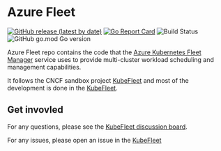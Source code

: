 # Azure Fleet

[![GitHub release (latest by date)][1]][1]
[![Go Report Card][2]][3]
![Build Status][4]
![GitHub go.mod Go version][5]

Azure Fleet repo contains the code that the [Azure Kubernetes Fleet Manager](https://learn.microsoft.com/en-us/azure/kubernetes-fleet/) service uses to provide multi-cluster workload scheduling and management capabilities. 

It follows the CNCF sandbox project [KubeFleet](https://github.com/kubefleet-dev/) and most of the development is done in the [KubeFleet](https://github.com/kubefleet-dev/).

## Get invovled 
For any questions, please see the [KubeFleet discussion board](https://github.com/kubefleet-dev/kubefleet/discussions). 

For any issues, please open an issue in the [KubeFleet](https://github.com/kubefleet-dev/kubefleet/issues)


[1]:  https://img.shields.io/github/v/release/Azure/fleet
[2]:  https://goreportcard.com/badge/go.goms.io/fleet
[3]:  https://goreportcard.com/report/go.goms.io/fleet
[4]:  https://codecov.io/gh/Azure/fleet/branch/main/graph/badge.svg?token=D3mtbzACjC
[5]:  https://img.shields.io/github/go-mod/go-version/Azure/fleet